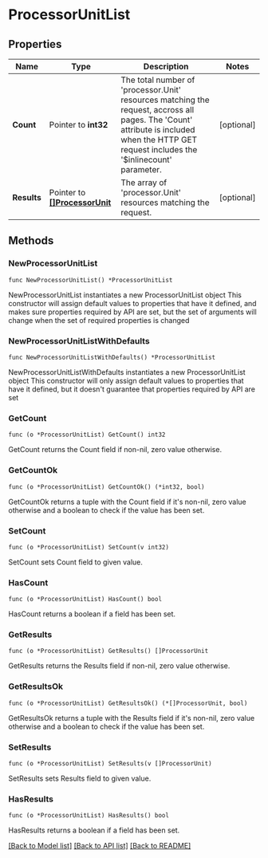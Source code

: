 # ProcessorUnitList

## Properties

Name | Type | Description | Notes
------------ | ------------- | ------------- | -------------
**Count** | Pointer to **int32** | The total number of &#39;processor.Unit&#39; resources matching the request, accross all pages. The &#39;Count&#39; attribute is included when the HTTP GET request includes the &#39;$inlinecount&#39; parameter. | [optional] 
**Results** | Pointer to [**[]ProcessorUnit**](processor.Unit.md) | The array of &#39;processor.Unit&#39; resources matching the request. | [optional] 

## Methods

### NewProcessorUnitList

`func NewProcessorUnitList() *ProcessorUnitList`

NewProcessorUnitList instantiates a new ProcessorUnitList object
This constructor will assign default values to properties that have it defined,
and makes sure properties required by API are set, but the set of arguments
will change when the set of required properties is changed

### NewProcessorUnitListWithDefaults

`func NewProcessorUnitListWithDefaults() *ProcessorUnitList`

NewProcessorUnitListWithDefaults instantiates a new ProcessorUnitList object
This constructor will only assign default values to properties that have it defined,
but it doesn't guarantee that properties required by API are set

### GetCount

`func (o *ProcessorUnitList) GetCount() int32`

GetCount returns the Count field if non-nil, zero value otherwise.

### GetCountOk

`func (o *ProcessorUnitList) GetCountOk() (*int32, bool)`

GetCountOk returns a tuple with the Count field if it's non-nil, zero value otherwise
and a boolean to check if the value has been set.

### SetCount

`func (o *ProcessorUnitList) SetCount(v int32)`

SetCount sets Count field to given value.

### HasCount

`func (o *ProcessorUnitList) HasCount() bool`

HasCount returns a boolean if a field has been set.

### GetResults

`func (o *ProcessorUnitList) GetResults() []ProcessorUnit`

GetResults returns the Results field if non-nil, zero value otherwise.

### GetResultsOk

`func (o *ProcessorUnitList) GetResultsOk() (*[]ProcessorUnit, bool)`

GetResultsOk returns a tuple with the Results field if it's non-nil, zero value otherwise
and a boolean to check if the value has been set.

### SetResults

`func (o *ProcessorUnitList) SetResults(v []ProcessorUnit)`

SetResults sets Results field to given value.

### HasResults

`func (o *ProcessorUnitList) HasResults() bool`

HasResults returns a boolean if a field has been set.


[[Back to Model list]](../README.md#documentation-for-models) [[Back to API list]](../README.md#documentation-for-api-endpoints) [[Back to README]](../README.md)


